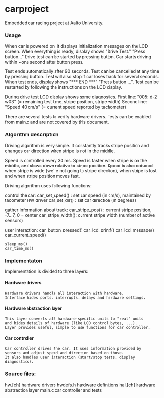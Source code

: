 # carproject
Embedded car racing project at Aalto University.

### Usage

  When car is powered on, it displays initialization messages on the LCD screen.
  When everything is ready, display shows "Drive Test." "Press button..."
  Drive test can be started by pressing button. Car starts driving
  within ~one second after button press. 

  Test ends automatically after 90 seconds. Test can be cancelled at any
  time by pressing button. Test will also stop if car loses track for
  several seconds.
  When test ends, display shows "*** END ***" "Press button ...".
  Test can be restarted by following the instructions on the LCD display.

  During drive test LCD display shows some diagnostics.
  First line:  "005: d-2 w03"    (= remaining test time, stripe position, stripe width)
  Second line: "Speed 40 cm/s"   (= current speed reported by tachometer)

  There are several tests to verify hardware drivers. Tests can be enabled from main.c 
  and are not covered by this document.


### Algorithm description

  Driving algorithm is very simple. It constantly tracks stripe position and
  changes car direction when stripe is not in the middle.

  Speed is controlled every 30 ms. Speed is faster when stripe is on the middle,
  and slows down relative to stripe position.
  Speed is also reduced when stripe is wide (we're not going to stripe direction),
  when stripe is lost and when stripe position moves fast.

  Driving algorithm uses following functions:

  control the car:
    car_set_speed()  : set car speed (in cm/s), maintained by tacometer HW driver
    car_set_dir()    : set car direction (in degrees)

  gather information about track:
    car_stripe_pos()  : current stripe position, -7...7, 0 = center
    car_stripe_width(): current stripe width (number of active sensors)

  user interaction:
    car_button_pressed()
    car_lcd_printf()
    car_lcd_message()
    car_current_speed()

    sleep_ms()
    car_time_ms()


### Implementaton

Implementation is divided to three layers:

  #### Hardware drivers
    Hardware drivers handle all interaction with hardware.
    Interface hides ports, interrupts, delays and hardware settings.

  #### Hardware abstraction layer
    This layer converts all hardware-specific units to "real" units
    and hides details of hardware (like LCD control bytes, ...).
    Layer provides useful, simple to use functions for car controller.

  #### Car controller
    Car controller drives the car. It uses information provided by
    sensors and adjust speed and direction based on those.
    It also handles user interaction (start/stop tests, display diagnostics).

### Source files:
  hw.[ch]   hardware drivers
  hwdefs.h  hardware definitions
  hal.[ch]  hardware abstraction layer
  main.c    car controller and tests
